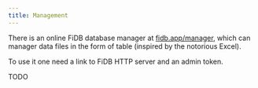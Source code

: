 ```yaml
---
title: Management
---
```


There is an online FiDB database manager
at [fidb.app/manager](https://fidb.app/manager),
which can manager data files in the form of table
(inspired by the notorious Excel).

To use it one need a link to FiDB HTTP server
and an admin token.

TODO
